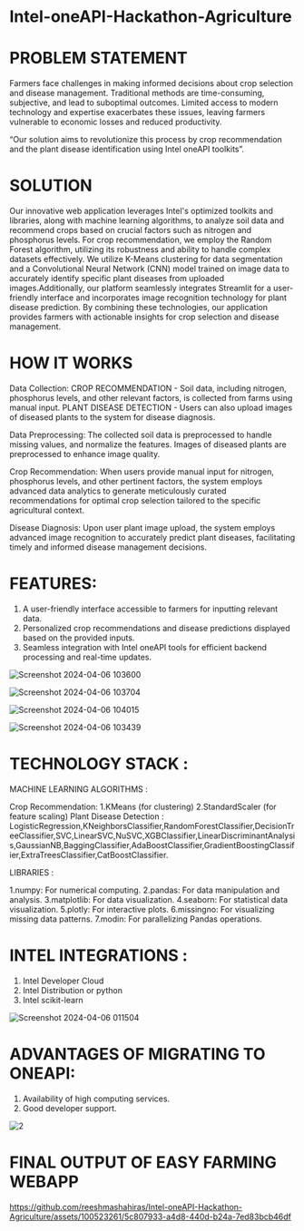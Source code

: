 # Intel-oneAPI-Hackathon-Agriculture
# PROBLEM STATEMENT
Farmers face challenges in making informed decisions about crop selection and disease management. Traditional methods are time-consuming, subjective, and lead to suboptimal outcomes. Limited access to modern technology and expertise exacerbates these issues, leaving farmers vulnerable to economic losses and reduced productivity.

“Our solution aims to revolutionize this process by crop recommendation and the plant disease identification using Intel oneAPI toolkits”.
# SOLUTION
Our innovative web application leverages Intel's optimized toolkits and libraries, along with machine learning algorithms, to analyze soil data and recommend crops based on crucial factors such as nitrogen and phosphorus levels. For crop recommendation, we employ the Random Forest algorithm, utilizing its robustness and ability to handle complex datasets effectively.  We utilize K-Means clustering for data segmentation and a Convolutional Neural Network (CNN) model trained on image data to accurately identify specific plant diseases from uploaded images.Additionally, our platform seamlessly integrates Streamlit for a user-friendly interface and incorporates image recognition technology for plant disease prediction. By combining these technologies, our application provides farmers with actionable insights for crop selection and disease management.
# HOW IT WORKS
Data Collection:
     CROP RECOMMENDATION - Soil data, including nitrogen, phosphorus levels, and other relevant factors, is collected from farms using manual input.
     PLANT DISEASE DETECTION - Users can also upload images of diseased plants to the system for disease diagnosis.

Data Preprocessing:
The collected soil data is preprocessed to handle missing values, and normalize the features.
Images of diseased plants are preprocessed to enhance image quality.

Crop Recommendation:
When users provide manual input for nitrogen, phosphorus levels, and other pertinent factors, the system employs advanced data analytics to generate meticulously curated recommendations for optimal crop selection tailored to the specific agricultural context.

Disease Diagnosis:
Upon user plant image upload, the system employs advanced image recognition to accurately predict plant diseases, facilitating timely and informed disease management decisions.

# FEATURES:
1. A user-friendly interface accessible to farmers for inputting relevant data.
2. Personalized crop recommendations and disease predictions displayed based on the provided inputs.
3. Seamless integration with Intel oneAPI tools for efficient backend processing and real-time updates.
   
![Screenshot 2024-04-06 103600](https://github.com/reeshmashahiras/Intel-oneAPI-Hackathon-Agriculture/assets/100523261/5dc9f486-1101-4d47-a6e0-c8cb4a71ac46)

![Screenshot 2024-04-06 103704](https://github.com/reeshmashahiras/Intel-oneAPI-Hackathon-Agriculture/assets/100523261/813cac99-61ac-41c9-a4ea-4a35bcc49512)

![Screenshot 2024-04-06 104015](https://github.com/reeshmashahiras/Intel-oneAPI-Hackathon-Agriculture/assets/100523261/424404d4-bcce-406a-ae92-afeba82048ca)

![Screenshot 2024-04-06 103439](https://github.com/reeshmashahiras/Intel-oneAPI-Hackathon-Agriculture/assets/100523261/329cfb6d-730a-4879-8da0-32d74d6b636f)

# TECHNOLOGY STACK :
MACHINE LEARNING ALGORITHMS :

Crop Recommendation:
     1.KMeans (for clustering)
     2.StandardScaler (for feature scaling) 
Plant Disease Detection : 
LogisticRegression,KNeighborsClassifier,RandomForestClassifier,DecisionTreeClassifier,SVC,LinearSVC,NuSVC,XGBClassifier,LinearDiscriminantAnalysis,GaussianNB,BaggingClassifier,AdaBoostClassifier,GradientBoostingClassifier,ExtraTreesClassifier,CatBoostClassifier.

LIBRARIES :

   1.numpy: For numerical computing.
   2.pandas: For data manipulation and analysis.
   3.matplotlib: For data visualization.
   4.seaborn: For statistical data visualization.
   5.plotly: For interactive plots.
   6.missingno: For visualizing missing data patterns.
   7.modin: For parallelizing Pandas operations.


# INTEL INTEGRATIONS :
1. Intel Developer Cloud
2. Intel Distribution or python
3. Intel scikit-learn

![Screenshot 2024-04-06 011504](https://github.com/reeshmashahiras/Intel-oneAPI-Hackathon-Agriculture/assets/100523261/a8574741-6987-4999-a056-9269ca3e26c9)


# ADVANTAGES OF MIGRATING TO ONEAPI:
1. Availability of high computing services.
2. Good developer support.

![2](https://github.com/reeshmashahiras/Intel-oneAPI-Hackathon-Agriculture/assets/100523261/dee77ddf-6c29-41cf-a6df-2d96dda8320a)

# FINAL OUTPUT OF EASY FARMING WEBAPP



https://github.com/reeshmashahiras/Intel-oneAPI-Hackathon-Agriculture/assets/100523261/5c807933-a4d8-440d-b24a-7ed83bcb46df










